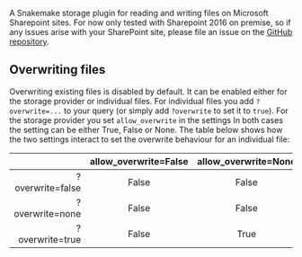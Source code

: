 A Snakemake storage plugin for reading and writing files on Microsoft Sharepoint sites.
For now only tested with Sharepoint 2016 on premise, so if any issues arise with your
SharePoint site, please file an issue on the [GitHub repository](https://github.com/Hugovdberg/snakemake-storage-plugin-sharepoint).

## Overwriting files

Overwriting existing files is disabled by default.
It can be enabled either for the storage provider or individual files.
For individual files you add `?overwrite=...` to your query
(or simply add `?overwrite` to set it to `true`).
For the storage provider you set `allow_overwrite` in the settings
In both cases the setting can be either True, False or None.
The table below shows how the two settings interact to set the overwrite behaviour for
an individual file:

|                  | allow_overwrite=False | allow_overwrite=None | allow_overwrite=True |
|-----------------:|:---------------------:|:--------------------:|:--------------------:|
| ?overwrite=false |         False         |         False        |         False        |
|  ?overwrite=none |         False         |         False        |         True         |
|  ?overwrite=true |         False         |         True         |         True         |
